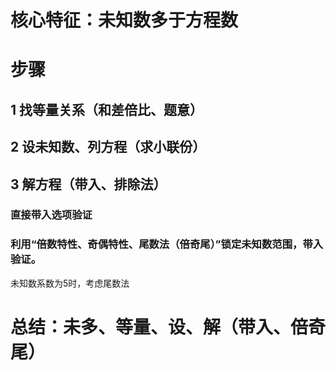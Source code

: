 # 核心特征：未知数多于方程数
# 步骤
## 1 找等量关系（和差倍比、题意）
## 2 设未知数、列方程（求小联份）
## 3 解方程（带入、排除法）
### 直接带入选项验证
### 利用“倍数特性、奇偶特性、尾数法（倍奇尾）”锁定未知数范围，带入验证。
未知数系数为5时，考虑尾数法

# 总结：未多、等量、设、解（带入、倍奇尾）